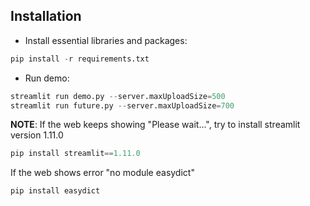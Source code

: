 ## Installation

* Install essential libraries and packages:
```python
pip install -r requirements.txt
```

* Run demo:
```python
streamlit run demo.py --server.maxUploadSize=500
streamlit run future.py --server.maxUploadSize=700
```

**NOTE**: If the web keeps showing "Please wait...", try to install streamlit version 1.11.0
```python
pip install streamlit==1.11.0
```

If the web shows error "no module easydict"
```python
pip install easydict
```

